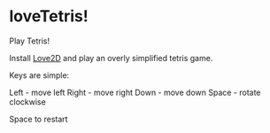 # loveTetris!

Play Tetris!

Install [Love2D](love2d.org) and play an overly simplified tetris game.

Keys are simple:

Left - move left
Right - move right
Down - move down
Space - rotate clockwise

Space to restart
